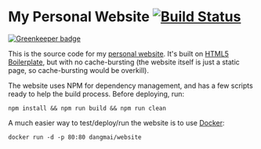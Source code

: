 My Personal Website [![Build Status](https://travis-ci.org/dangmai/website.png)](https://travis-ci.org/dangmai/website)
===================

[![Greenkeeper badge](https://badges.greenkeeper.io/dangmai/website.svg)](https://greenkeeper.io/)

This is the source code for my [personal website](http://dangmai.net).
It's built on [HTML5 Boilerplate](http://html5boilerplate.com/),
but with no cache-bursting (the website itself is just a static page,
so cache-bursting would be overkill).

The website uses NPM for dependency management,
and has a few scripts ready to help the build process.
Before deploying, run:

```
npm install && npm run build && npm run clean
```

A much easier way to test/deploy/run the website is to use [Docker](https://www.docker.com/):

```
docker run -d -p 80:80 dangmai/website
```